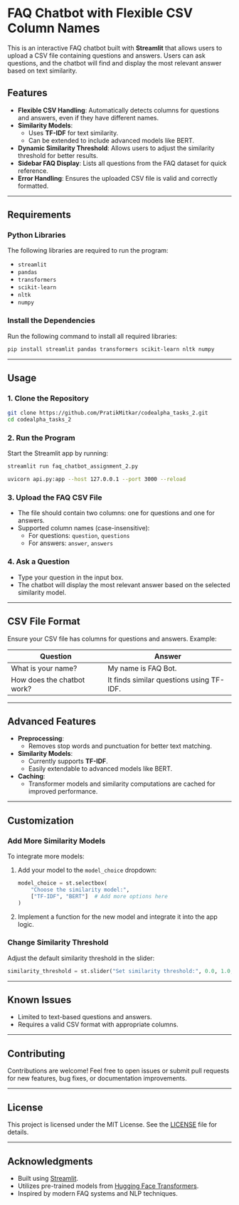 # FAQ Chatbot with Flexible CSV Column Names

This is an interactive FAQ chatbot built with **Streamlit** that allows users to upload a CSV file containing questions and answers. Users can ask questions, and the chatbot will find and display the most relevant answer based on text similarity. 

## Features
- **Flexible CSV Handling**: Automatically detects columns for questions and answers, even if they have different names.
- **Similarity Models**: 
  - Uses **TF-IDF** for text similarity.
  - Can be extended to include advanced models like BERT.
- **Dynamic Similarity Threshold**: Allows users to adjust the similarity threshold for better results.
- **Sidebar FAQ Display**: Lists all questions from the FAQ dataset for quick reference.
- **Error Handling**: Ensures the uploaded CSV file is valid and correctly formatted.

---

## Requirements

### Python Libraries
The following libraries are required to run the program:
- `streamlit`
- `pandas`
- `transformers`
- `scikit-learn`
- `nltk`
- `numpy`

### Install the Dependencies
Run the following command to install all required libraries:
```bash
pip install streamlit pandas transformers scikit-learn nltk numpy
```

---

## Usage

### 1. Clone the Repository
```bash
git clone https://github.com/PratikMitkar/codealpha_tasks_2.git
cd codealpha_tasks_2
```

### 2. Run the Program
Start the Streamlit app by running:
```bash
streamlit run faq_chatbot_assignment_2.py
```
```bash
uvicorn api.py:app --host 127.0.0.1 --port 3000 --reload
```

### 3. Upload the FAQ CSV File
- The file should contain two columns: one for questions and one for answers.
- Supported column names (case-insensitive):
  - For questions: `question`, `questions`
  - For answers: `answer`, `answers`

### 4. Ask a Question
- Type your question in the input box.
- The chatbot will display the most relevant answer based on the selected similarity model.

---

## CSV File Format

Ensure your CSV file has columns for questions and answers. Example:

| Question                   | Answer                                  |
|----------------------------|-----------------------------------------|
| What is your name?         | My name is FAQ Bot.                    |
| How does the chatbot work? | It finds similar questions using TF-IDF.|

---

## Advanced Features
- **Preprocessing**:
  - Removes stop words and punctuation for better text matching.
- **Similarity Models**:
  - Currently supports **TF-IDF**.
  - Easily extendable to advanced models like BERT.
- **Caching**:
  - Transformer models and similarity computations are cached for improved performance.

---

## Customization

### Add More Similarity Models
To integrate more models:
1. Add your model to the `model_choice` dropdown:
   ```python
   model_choice = st.selectbox(
       "Choose the similarity model:",
       ["TF-IDF", "BERT"]  # Add more options here
   )
   ```
2. Implement a function for the new model and integrate it into the app logic.

### Change Similarity Threshold
Adjust the default similarity threshold in the slider:
```python
similarity_threshold = st.slider("Set similarity threshold:", 0.0, 1.0, 0.2)
```

---

## Known Issues
- Limited to text-based questions and answers.
- Requires a valid CSV format with appropriate columns.

---

## Contributing
Contributions are welcome! Feel free to open issues or submit pull requests for new features, bug fixes, or documentation improvements.

---

## License
This project is licensed under the MIT License. See the [LICENSE](LICENSE) file for details.

---

## Acknowledgments
- Built using [Streamlit](https://streamlit.io/).
- Utilizes pre-trained models from [Hugging Face Transformers](https://huggingface.co/transformers/).
- Inspired by modern FAQ systems and NLP techniques.
